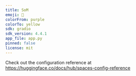 ```yaml
---
title: SoM
emoji: 🐠
colorFrom: purple
colorTo: yellow
sdk: gradio
sdk_version: 4.4.1
app_file: app.py
pinned: false
license: mit
---
```


Check out the configuration reference at https://huggingface.co/docs/hub/spaces-config-reference
